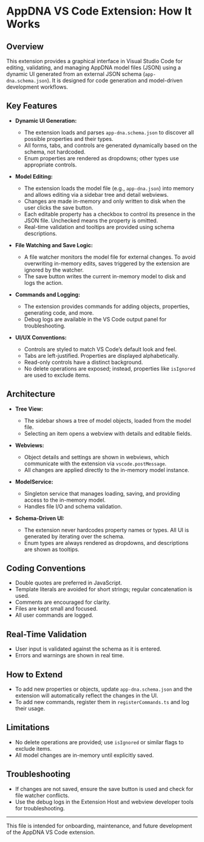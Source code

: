 # AppDNA VS Code Extension: How It Works

## Overview
This extension provides a graphical interface in Visual Studio Code for editing, validating, and managing AppDNA model files (JSON) using a dynamic UI generated from an external JSON schema (`app-dna.schema.json`). It is designed for code generation and model-driven development workflows.

## Key Features
- **Dynamic UI Generation:**
  - The extension loads and parses `app-dna.schema.json` to discover all possible properties and their types.
  - All forms, tabs, and controls are generated dynamically based on the schema, not hardcoded.
  - Enum properties are rendered as dropdowns; other types use appropriate controls.

- **Model Editing:**
  - The extension loads the model file (e.g., `app-dna.json`) into memory and allows editing via a sidebar tree and detail webviews.
  - Changes are made in-memory and only written to disk when the user clicks the save button.
  - Each editable property has a checkbox to control its presence in the JSON file. Unchecked means the property is omitted.
  - Real-time validation and tooltips are provided using schema descriptions.

- **File Watching and Save Logic:**
  - A file watcher monitors the model file for external changes. To avoid overwriting in-memory edits, saves triggered by the extension are ignored by the watcher.
  - The save button writes the current in-memory model to disk and logs the action.

- **Commands and Logging:**
  - The extension provides commands for adding objects, properties, generating code, and more.
  - Debug logs are available in the VS Code output panel for troubleshooting.

- **UI/UX Conventions:**
  - Controls are styled to match VS Code’s default look and feel.
  - Tabs are left-justified. Properties are displayed alphabetically.
  - Read-only controls have a distinct background.
  - No delete operations are exposed; instead, properties like `isIgnored` are used to exclude items.

## Architecture
- **Tree View:**
  - The sidebar shows a tree of model objects, loaded from the model file.
  - Selecting an item opens a webview with details and editable fields.

- **Webviews:**
  - Object details and settings are shown in webviews, which communicate with the extension via `vscode.postMessage`.
  - All changes are applied directly to the in-memory model instance.

- **ModelService:**
  - Singleton service that manages loading, saving, and providing access to the in-memory model.
  - Handles file I/O and schema validation.

- **Schema-Driven UI:**
  - The extension never hardcodes property names or types. All UI is generated by iterating over the schema.
  - Enum types are always rendered as dropdowns, and descriptions are shown as tooltips.

## Coding Conventions
- Double quotes are preferred in JavaScript.
- Template literals are avoided for short strings; regular concatenation is used.
- Comments are encouraged for clarity.
- Files are kept small and focused.
- All user commands are logged.

## Real-Time Validation
- User input is validated against the schema as it is entered.
- Errors and warnings are shown in real time.

## How to Extend
- To add new properties or objects, update `app-dna.schema.json` and the extension will automatically reflect the changes in the UI.
- To add new commands, register them in `registerCommands.ts` and log their usage.

## Limitations
- No delete operations are provided; use `isIgnored` or similar flags to exclude items.
- All model changes are in-memory until explicitly saved.

## Troubleshooting
- If changes are not saved, ensure the save button is used and check for file watcher conflicts.
- Use the debug logs in the Extension Host and webview developer tools for troubleshooting.

---
This file is intended for onboarding, maintenance, and future development of the AppDNA VS Code extension.
